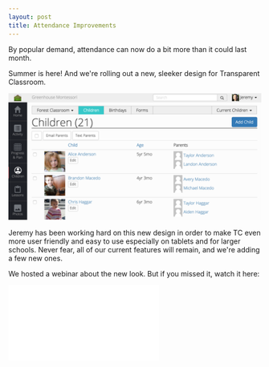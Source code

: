 ```yaml
---
layout: post
title: Attendance Improvements
---
```


By popular demand, attendance can now do a bit more than it could last month.


Summer is here! And we're rolling out a new, sleeker design for Transparent Classroom.

<img src="/img/screen-shots/new-look-1.png" style="max-width:100%;"/>

Jeremy has been working hard on this new design in order to make TC even more user friendly and easy to use especially on tablets and for larger schools. Never fear, all of our current features will remain, and we're adding a few new ones. 

We hosted a webinar about the new look. But if you missed it, watch it here:

<div class="embed-responsive embed-responsive-16by9">
  <iframe class="embed-responsive-item" src="//www.youtube.com/embed/kFz2jKC4OOU?controls=2&amp;showinfo=0&amp;rel=0" frameborder="0" allowfullscreen></iframe>
</div>
